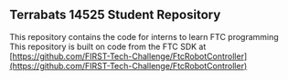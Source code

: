 ## Terrabats 14525 Student Repository

This repository contains the code for interns to learn FTC programming  
This repository is built on code from the FTC SDK at [https://github.com/FIRST-Tech-Challenge/FtcRobotController](https://github.com/FIRST-Tech-Challenge/FtcRobotController)